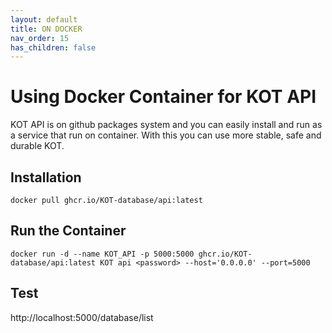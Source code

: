 ```yaml
---
layout: default
title: ON DOCKER
nav_order: 15
has_children: false
---
```


# Using Docker Container for KOT API

KOT API is on github packages system and you can easily install and run as a service that run on container. With this you can use more stable, safe and durable KOT.

## Installation
```console
docker pull ghcr.io/KOT-database/api:latest
```

## Run the Container
```console 
docker run -d --name KOT_API -p 5000:5000 ghcr.io/KOT-database/api:latest KOT api <password> --host='0.0.0.0' --port=5000
```

## Test
http://localhost:5000/database/list
